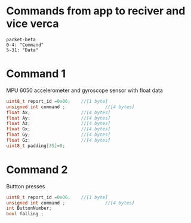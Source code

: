 # Commands from app to reciver and vice verca

```mermaid
packet-beta
0-4: "Command"
5-31: "Data"
```

# Command 1
MPU 6050 accelerometer and gyroscope sensor
with float data
```cpp
uint8_t report_id =0x06;    //[1 byte]
unsigned int command ;               //[4 bytes]
float Ax;                   //[4 bytes]
float Ay;                   //[4 bytes]
float Az;                   //[4 bytes] 
float Gx;                   //[4 bytes]
float Gy;                   //[4 bytes]
float Gz;                   //[4 bytes]
uint8_t padding[35]=0;
```

# Command 2
Buttton presses
```cpp
uint8_t report_id =0x06;    //[1 byte]
unsigned int command ;               //[4 bytes]
int ButtonNumber;
bool falling ;  
```

